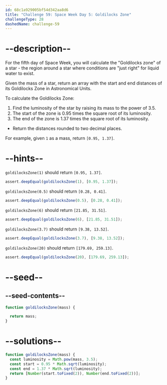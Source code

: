 ```yaml
---
id: 68c1a929005bf54d342aa8d6
title: "Challenge 59: Space Week Day 5: Goldilocks Zone"
challengeType: 28
dashedName: challenge-59
---
```


# --description--

For the fifth day of Space Week, you will calculate the "Goldilocks zone" of a star - the region around a star where conditions are "just right" for liquid water to exist.

Given the mass of a star, return an array with the start and end distances of its Goldilocks Zone in Astronomical Units.

To calculate the Goldilocks Zone:

1. Find the luminosity of the star by raising its mass to the power of 3.5.
2. The start of the zone is 0.95 times the square root of its luminosity.
3. The end of the zone is 1.37 times the square root of its luminosity.

- Return the distances rounded to two decimal places.

For example, given `1` as a mass, return `[0.95, 1.37]`.

# --hints--

`goldilocksZone(1)` should return `[0.95, 1.37]`.

```js
assert.deepEqual(goldilocksZone(1), [0.95, 1.37]);
```

`goldilocksZone(0.5)` should return `[0.28, 0.41]`.

```js
assert.deepEqual(goldilocksZone(0.5), [0.28, 0.41]);
```

`goldilocksZone(6)` should return `[21.85, 31.51]`.

```js
assert.deepEqual(goldilocksZone(6), [21.85, 31.51]);
```

`goldilocksZone(3.7)` should return `[9.38, 13.52]`.

```js
assert.deepEqual(goldilocksZone(3.7), [9.38, 13.52]);
```

`goldilocksZone(20)` should return `[179.69, 259.13]`.

```js
assert.deepEqual(goldilocksZone(20), [179.69, 259.13]);
```

# --seed--

## --seed-contents--

```js
function goldilocksZone(mass) {

  return mass;
}
```

# --solutions--

```js
function goldilocksZone(mass) {
  const luminosity = Math.pow(mass, 3.5);
  const start = 0.95 * Math.sqrt(luminosity);
  const end = 1.37 * Math.sqrt(luminosity);
  return [Number(start.toFixed(2)), Number(end.toFixed(2))];
}
```
